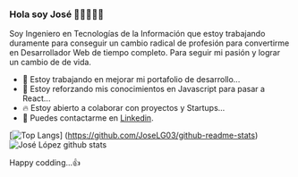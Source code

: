 ### Hola soy José 👋🏻👨🏻‍💻
Soy Ingeniero en Tecnologías de la Información que estoy trabajando duramente para conseguir un cambio radical de profesión para convertirme en Desarrollador Web de tiempo completo. Para seguir mi pasión y lograr un cambio de de vida.  

<!-- **JoseLG03/JoseLG03** is a ✨ _special_ ✨ repository because its `README.md` (this file) appears on your GitHub profile. -->
- 🔭 Estoy trabajando en mejorar mi portafolio de desarrollo...
- 🌱 Estoy reforzando mis conocimientos en Javascript para pasar a React...
- 🔥 Estoy abierto a colaborar con proyectos y Startups...
- 💬 Puedes contactarme en [Linkedin](https://www.linkedin.com/in/jose-lopez-70588596/).

[![Top Langs](https://github-readme-stats.vercel.app/api/top-langs/?username=JoseLG03)]     (https://github.com/JoseLG03/github-readme-stats)![José López github stats](https://github-readme-stats.vercel.app/api?username=JoseLG03)

Happy codding...👍


